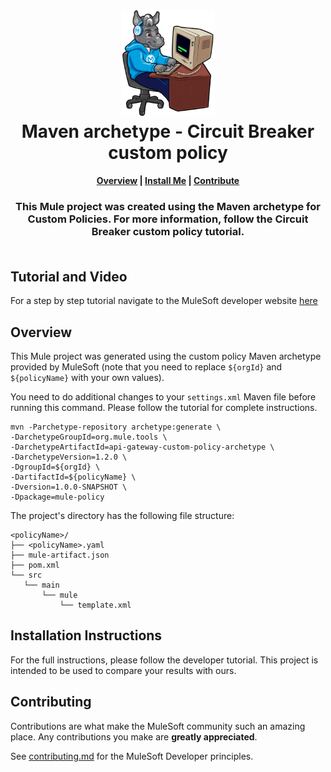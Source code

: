 <h1 align="center">
	<img
	width="150"
	src="/images/max-terminal.gif"></br>
	Maven archetype - Circuit Breaker custom policy<br>     
</h1>

<h4 align="center">
	<a href="#overview">Overview</a> |
	<a href="#installation-instructions">Install Me</a> |
	<a href="#contributing">Contribute</a>
</h4>
	
<h3 align="center">
	This Mule project was created using the Maven archetype for Custom Policies. For more information, follow the Circuit Breaker custom policy tutorial.<br><br>
</h3>

## Tutorial and Video

For a step by step tutorial navigate to the MuleSoft developer website [here](https://developer.mulesoft.com/tutorials-and-howtos/custom-api-policies-api-manager-circuit-breaker-policy/)

## Overview

This Mule project was generated using the custom policy Maven archetype provided by MuleSoft (note that you need to replace `${orgId}` and `${policyName}` with your own values).

You need to do additional changes to your `settings.xml` Maven file before running this command. Please follow the tutorial for complete instructions.

```shell
mvn -Parchetype-repository archetype:generate \
-DarchetypeGroupId=org.mule.tools \
-DarchetypeArtifactId=api-gateway-custom-policy-archetype \
-DarchetypeVersion=1.2.0 \
-DgroupId=${orgId} \
-DartifactId=${policyName} \
-Dversion=1.0.0-SNAPSHOT \
-Dpackage=mule-policy
```

The project's directory has the following file structure:
```
<policyName>/
├── <policyName>.yaml
├── mule-artifact.json
├── pom.xml
└── src
   └── main
       └── mule
           └── template.xml
```

## Installation Instructions

For the full instructions, please follow the developer tutorial. This project is intended to be used to compare your results with ours.

## Contributing

Contributions are what make the MuleSoft community such an amazing place. Any contributions you make are **greatly appreciated**.
	
See [contributing.md](/contributing.md) for the MuleSoft Developer principles.
